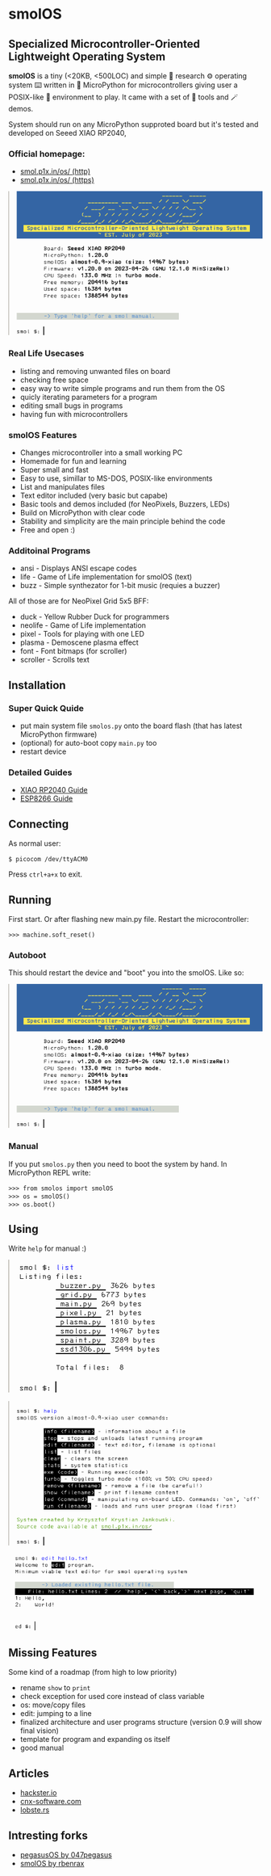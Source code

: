 # smolOS
## Specialized Microcontroller-Oriented Lightweight Operating System

**smolOS** is a tiny (<20KB, <500LOC) and simple 🧪 research ⚙️ operating system ⌨️ written in 🐍 MicroPython for microcontrollers giving user a POSIX-like 📁 environment to play. It came with a set of 🧰 tools and 🪄 demos.

System should run on any MicroPython supproted board but it's tested and developed on Seeed XIAO RP2040,

### Official homepage:
- [smol.p1x.in/os/ (http)](http://smol.p1x.in/os/)
- [smol.p1x.in/os/ (https)](https://smol.p1x.in/os/)

![smolOS XIAO](media/smolos.png)

### Real Life Usecases

* listing and removing unwanted files on board
* checking free space
* easy way to write simple programs and run them from the OS
* quicly iterating parameters for a program
* editing small bugs in programs
* having fun with microcontrollers

### smolOS Features

* Changes microcontroller into a small working PC
* Homemade for fun and learning
* Super small and fast
* Easy to use, simillar to MS-DOS, POSIX-like environments
* List and manipulates files
* Text editor included (very basic but capabe)
* Basic tools and demos included (for NeoPixels, Buzzers, LEDs)
* Build on MicroPython with clear code
* Stability and simplicity are the main principle behind the code
* Free and open :)

### Additoinal Programs

* ansi - Displays ANSI escape codes
* life - Game of Life implementation for smolOS (text)
* buzz - Simple synthezator for 1-bit music (requies a buzzer)

All of those are for NeoPixel Grid 5x5 BFF:
* duck - Yellow Rubber Duck for programmers
* neolife - Game of Life implementation
* pixel - Tools for playing with one LED
* plasma - Demoscene plasma effect
* font - Font bitmaps (for scroller)
* scroller - Scrolls text



## Installation

### Super Quick Quide
* put main system file ```smolos.py``` onto the board flash (that has latest MicroPython firmware)
* (optional) for auto-boot copy ```main.py``` too
* restart device

### Detailed Guides
* [XIAO RP2040 Guide](docs/XIAO-RP2040.md)
* [ESP8266 Guide](docs/ESP8266.md)

## Connecting
As normal user:

```
$ picocom /dev/ttyACM0
```
Press ```ctrl+a+x``` to exit.

## Running

First start. Or after flashing new main.py file. Restart the microcontroller:
```
>>> machine.soft_reset()
```

### Autoboot
This should restart the device and "boot" you into the smolOS. Like so:

![smolOS XIAO](media/smolos.png)

### Manual
If you put ```smolos.py``` then you need to boot the system by hand.
In MicroPython REPL write:
```
>>> from smolos import smolOS
>>> os = smolOS()
>>> os.boot()
```

## Using

Write `help` for manual :)

![smolOS list](media/list.png)

![smolOS help](media/help.png)

![smolOS editor](media/edit.png)

## Missing Features
Some kind of a roadmap (from high to low priority)
- rename `show` to `print`
- check exception for used core instead of class variable
- os: move/copy files
- edit: jumping to a line
- finalized architecture and user programs structure (version 0.9 will show final vision)
- template for program and expanding os itself
- good manual

## Articles
- [hackster.io](https://www.hackster.io/news/krzysztof-jankowski-s-micropython-based-smolos-puts-a-tiny-posix-like-environment-on-your-esp8266-0c776559152b)
- [cnx-software.com](https://www.cnx-software.com/2023/07/12/smolos-brings-a-linux-like-command-line-interface-to-esp8266-microcontroller/)
- [lobste.rs](https://lobste.rs/s/ipztxc/smolos_small_os_for_micropython_on)

## Intresting forks
- [pegasusOS by 047pegasus](https://github.com/047pegasus/pegasusOS)
- [smolOS by rbenrax](https://github.com/rbenrax/smolOS)
